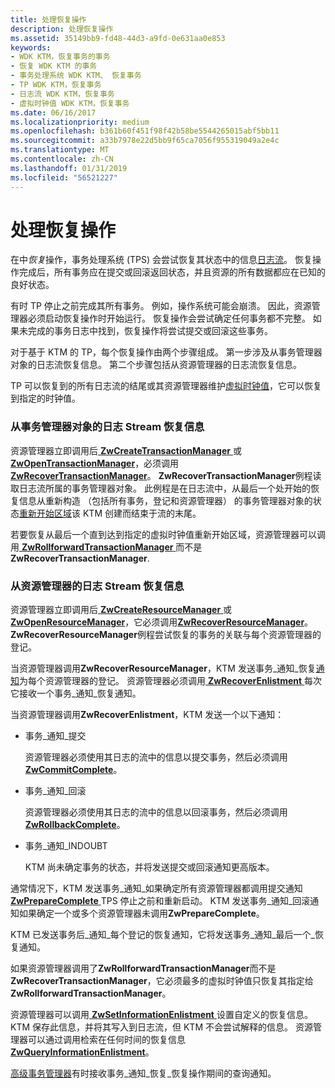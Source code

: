 ```yaml
---
title: 处理恢复操作
description: 处理恢复操作
ms.assetid: 35149bb9-fd48-44d3-a9fd-0e631aa0e853
keywords:
- WDK KTM，恢复事务的事务
- 恢复 WDK KTM 的事务
- 事务处理系统 WDK KTM、 恢复事务
- TP WDK KTM，恢复事务
- 日志流 WDK KTM，恢复事务
- 虚拟时钟值 WDK KTM，恢复事务
ms.date: 06/16/2017
ms.localizationpriority: medium
ms.openlocfilehash: b361b60f451f98f42b58be5544265015abf5bb11
ms.sourcegitcommit: a33b7978e22d5bb9f65ca7056f955319049a2e4c
ms.translationtype: MT
ms.contentlocale: zh-CN
ms.lasthandoff: 01/31/2019
ms.locfileid: "56521227"
---
```

# <a name="handling-recovery-operations"></a>处理恢复操作


在中*恢复*操作，事务处理系统 (TPS) 会尝试恢复其状态中的信息[日志流](using-log-streams-with-ktm.md)。 恢复操作完成后，所有事务应在提交或回滚返回状态，并且资源的所有数据都应在已知的良好状态。

有时 TP 停止之前完成其所有事务。 例如，操作系统可能会崩溃。 因此，资源管理器必须启动恢复操作时开始运行。 恢复操作会尝试确定任何事务都不完整。 如果未完成的事务日志中找到，恢复操作将尝试提交或回滚这些事务。

对于基于 KTM 的 TP，每个恢复操作由两个步骤组成。 第一步涉及从事务管理器对象的日志流恢复信息。 第二个步骤包括从资源管理器的日志流恢复信息。

TP 可以恢复到的所有日志流的结尾或其资源管理器维护[虚拟时钟值](using-virtual-clock-values.md)，它可以恢复到指定的时钟值。

### <a name="recovering-information-from-a-transaction-manager-objects-log-stream"></a>从事务管理器对象的日志 Stream 恢复信息

资源管理器立即调用后[ **ZwCreateTransactionManager** ](https://msdn.microsoft.com/library/windows/hardware/ff566430)或[ **ZwOpenTransactionManager**](https://msdn.microsoft.com/library/windows/hardware/ff567035)，必须调用[ **ZwRecoverTransactionManager**](https://msdn.microsoft.com/library/windows/hardware/ff567079)。 **ZwRecoverTransactionManager**例程读取日志流所属的事务管理器对象。 此例程是在日志流中，从最后一个处开始的恢复信息从重新构造 （包括所有事务，登记和资源管理器） 的事务管理器对象的状态[重新开始区域](reading-restart-records-from-a-clfs-stream.md)该 KTM 创建而结束于流的末尾。

若要恢复从最后一个直到达到指定的虚拟时钟值重新开始区域，资源管理器可以调用[ **ZwRollforwardTransactionManager** ](https://msdn.microsoft.com/library/windows/hardware/ff567089)而不是**ZwRecoverTransactionManager**.

### <a name="recovering-information-from-a-resource-managers-log-stream"></a>从资源管理器的日志 Stream 恢复信息

资源管理器立即调用后[ **ZwCreateResourceManager** ](https://msdn.microsoft.com/library/windows/hardware/ff566427)或[ **ZwOpenResourceManager**](https://msdn.microsoft.com/library/windows/hardware/ff567026)，它必须调用[**ZwRecoverResourceManager**](https://msdn.microsoft.com/library/windows/hardware/ff567078)。 **ZwRecoverResourceManager**例程尝试恢复的事务的关联与每个资源管理器的登记。

当资源管理器调用**ZwRecoverResourceManager**，KTM 发送事务\_通知\_恢复[通知](transaction-notifications.md)为每个资源管理器的登记。 资源管理器必须调用[ **ZwRecoverEnlistment** ](https://msdn.microsoft.com/library/windows/hardware/ff567075)每次它接收一个事务\_通知\_恢复通知。

当资源管理器调用**ZwRecoverEnlistment**，KTM 发送一个以下通知：

-   事务\_通知\_提交

    资源管理器必须使用其日志的流中的信息以提交事务，然后必须调用[ **ZwCommitComplete**](https://msdn.microsoft.com/library/windows/hardware/ff566418)。

-   事务\_通知\_回滚

    资源管理器必须使用其日志的流中的信息以回滚事务，然后必须调用[ **ZwRollbackComplete**](https://msdn.microsoft.com/library/windows/hardware/ff567081)。

-   事务\_通知\_INDOUBT

    KTM 尚未确定事务的状态，并将发送提交或回滚通知更高版本。

通常情况下，KTM 发送事务\_通知\_如果确定所有资源管理器都调用提交通知[ **ZwPrepareComplete** ](https://msdn.microsoft.com/library/windows/hardware/ff567037) TPS 停止之前和重新启动。 KTM 发送事务\_通知\_回滚通知如果确定一个或多个资源管理器未调用**ZwPrepareComplete**。

KTM 已发送事务后\_通知\_每个登记的恢复通知，它将发送事务\_通知\_最后一个\_恢复通知。

如果资源管理器调用了**ZwRollforwardTransactionManager**而不是**ZwRecoverTransactionManager**，它必须最多的虚拟时钟值只恢复其指定给**ZwRollforwardTransactionManager**。

资源管理器可以调用[ **ZwSetInformationEnlistment** ](https://msdn.microsoft.com/library/windows/hardware/ff567094)设置自定义的恢复信息。 KTM 保存此信息，并将其写入到日志流，但 KTM 不会尝试解释的信息。 资源管理器可以通过调用检索在任何时间的恢复信息[ **ZwQueryInformationEnlistment**](https://msdn.microsoft.com/library/windows/hardware/ff567051)。

[高级事务管理器](creating-a-superior-transaction-manager.md)有时接收事务\_通知\_恢复\_恢复操作期间的查询通知。

 

 




